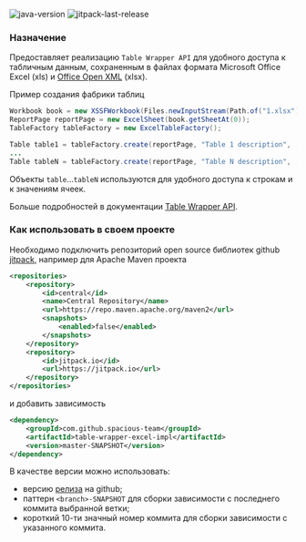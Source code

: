 ![java-version](https://img.shields.io/badge/Java-14-brightgreen?style=flat-square)
![jitpack-last-release](https://jitpack.io/v/spacious-team/table-wrapper-excel-impl.svg?style=flat-square)

### Назначение
Предоставляет реализацию `Table Wrapper API` для удобного доступа к табличным данным, сохраненным в файлах формата
Microsoft Office Excel (xls) и [Office Open XML](https://ru.wikipedia.org/wiki/Office_Open_XML) (xlsx).

Пример создания фабрики таблиц
```java
Workbook book = new XSSFWorkbook(Files.newInputStream(Path.of("1.xlsx")));
ReportPage reportPage = new ExcelSheet(book.getSheetAt(0));
TableFactory tableFactory = new ExcelTableFactory();

Table table1 = tableFactory.create(reportPage, "Table 1 description", ...);
...
Table tableN = tableFactory.create(reportPage, "Table N description", ...);
```
Объекты `table`...`tableN` используются для удобного доступа к строкам и к значениям ячеек.

Больше подробностей в документации [Table Wrapper API](https://github.com/spacious-team/table-wrapper-api).

### Как использовать в своем проекте
Необходимо подключить репозиторий open source библиотек github [jitpack](https://jitpack.io/#spacious-team/table-wrapper-excel-impl),
например для Apache Maven проекта
```xml
<repositories>
    <repository>
        <id>central</id>
        <name>Central Repository</name>
        <url>https://repo.maven.apache.org/maven2</url>
        <snapshots>
            <enabled>false</enabled>
        </snapshots>
    </repository>
    <repository>
        <id>jitpack.io</id>
        <url>https://jitpack.io</url>
    </repository>
</repositories>
```
и добавить зависимость
```xml
<dependency>
    <groupId>com.github.spacious-team</groupId>
    <artifactId>table-wrapper-excel-impl</artifactId>
    <version>master-SNAPSHOT</version>
</dependency>
```
В качестве версии можно использовать:
- версию [релиза](https://github.com/spacious-team/table-wrapper-excel-impl/releases) на github;
- паттерн `<branch>-SNAPSHOT` для сборки зависимости с последнего коммита выбранной ветки;
- короткий 10-ти значный номер коммита для сборки зависимости с указанного коммита.
